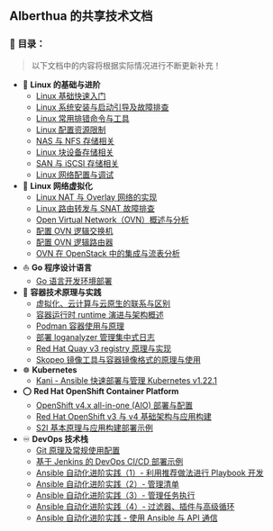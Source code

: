## Alberthua 的共享技术文档
### 👋 **目录：**
> 以下文档中的内容将根据实际情况进行不断更新补充！
  - 🐧 **Linux 的基础与进阶**
    - [Linux 基础快速入门](https://github.com/Alberthua-Perl/tech-docs/blob/master/Linux%20%E7%9A%84%E5%9F%BA%E7%A1%80%E4%B8%8E%E8%BF%9B%E9%98%B6/linux-basic-knowledge.yaml)
    - [Linux 系统安装与启动引导及故障排查](https://github.com/Alberthua-Perl/tech-docs/blob/master/Linux%20%E7%9A%84%E5%9F%BA%E7%A1%80%E4%B8%8E%E8%BF%9B%E9%98%B6/Linux%20%E7%B3%BB%E7%BB%9F%E5%AE%89%E8%A3%85%E4%B8%8E%E5%90%AF%E5%8A%A8%E5%BC%95%E5%AF%BC%E8%A6%81%E7%82%B9%E5%8F%8A%E6%95%85%E9%9A%9C%E6%8E%92%E6%9F%A5.md)
    - [Linux 常用排错命令与工具](https://github.com/Alberthua-Perl/tech-docs/blob/master/Linux%20%E7%9A%84%E5%9F%BA%E7%A1%80%E4%B8%8E%E8%BF%9B%E9%98%B6/Linux%20%E5%B8%B8%E7%94%A8%E6%8E%92%E9%94%99%E5%91%BD%E4%BB%A4%E4%B8%8E%E5%B7%A5%E5%85%B7.md)
    - [Linux 配置资源限制](https://github.com/Alberthua-Perl/tech-docs/blob/master/Linux%20%E7%9A%84%E5%9F%BA%E7%A1%80%E4%B8%8E%E8%BF%9B%E9%98%B6/Linux%20%E9%85%8D%E7%BD%AE%E8%B5%84%E6%BA%90%E9%99%90%E5%88%B6.md)
    - [NAS 与 NFS 存储相关](https://github.com/Alberthua-Perl/tech-docs/blob/master/Linux%20%E7%9A%84%E5%9F%BA%E7%A1%80%E4%B8%8E%E8%BF%9B%E9%98%B6/NAS%20%E4%B8%8E%20NFS%20%E5%AD%98%E5%82%A8%E7%9B%B8%E5%85%B3.md)
    - [Linux 块设备存储相关](https://github.com/Alberthua-Perl/tech-docs/blob/master/Linux%20%E7%9A%84%E5%9F%BA%E7%A1%80%E4%B8%8E%E8%BF%9B%E9%98%B6/Linux%20%E5%9D%97%E8%AE%BE%E5%A4%87%E5%AD%98%E5%82%A8%E7%9B%B8%E5%85%B3.md)
    - [SAN 与 iSCSI 存储相关](https://github.com/Alberthua-Perl/tech-docs/blob/master/Linux%20%E7%9A%84%E5%9F%BA%E7%A1%80%E4%B8%8E%E8%BF%9B%E9%98%B6/SAN%20%E4%B8%8E%20iSCSI%20%E5%AD%98%E5%82%A8%E7%9B%B8%E5%85%B3.md)
    - [Linux 网络配置与调试](https://github.com/Alberthua-Perl/tech-docs/blob/master/Linux%20%E7%9A%84%E5%9F%BA%E7%A1%80%E4%B8%8E%E8%BF%9B%E9%98%B6/Linux%20%E7%BD%91%E7%BB%9C%E9%85%8D%E7%BD%AE%E4%B8%8E%E8%B0%83%E8%AF%95.md)
  - 🚀 **Linux 网络虚拟化**
    - [Linux NAT 与 Overlay 网络的实现](https://github.com/Alberthua-Perl/tech-docs/blob/master/Linux%20%E7%BD%91%E7%BB%9C%E8%99%9A%E6%8B%9F%E5%8C%96/Linux%20NAT%20%E4%B8%8E%20Overlay%20%E7%BD%91%E7%BB%9C%E7%9A%84%E5%AE%9E%E7%8E%B0.md)
    - [Linux 路由转发与 SNAT 故障排查](https://github.com/Alberthua-Perl/tech-docs/blob/master/Linux%20%E7%BD%91%E7%BB%9C%E8%99%9A%E6%8B%9F%E5%8C%96/Linux%20%E8%B7%AF%E7%94%B1%E8%BD%AC%E5%8F%91%E4%B8%8E%20SNAT%20%E6%95%85%E9%9A%9C%E6%8E%92%E6%9F%A5.md)
    - [Open Virtual Network（OVN）概述与分析](https://github.com/Alberthua-Perl/summary-scripts/blob/master/ovn-arch/docs/ovn-arch-introduce.md)
    - [配置 OVN 逻辑交换机](https://github.com/Alberthua-Perl/summary-scripts/blob/master/ovn-arch/docs/ovn-logical-switch-demo.md)
    - [配置 OVN 逻辑路由器](https://github.com/Alberthua-Perl/summary-scripts/blob/master/ovn-arch/docs/ovn-logical-router-demo.md)
    - [OVN 在 OpenStack 中的集成与流表分析](https://github.com/Alberthua-Perl/scripts-confs/blob/master/ovn-arch/docs/ovn-openstack-openflow-analysis.md)
  - ⛵ **Go 程序设计语言**
    - [Go 语言开发环境部署](https://github.com/Alberthua-Perl/tech-docs/blob/master/Go%20%E7%A8%8B%E5%BA%8F%E8%AE%BE%E8%AE%A1%E8%AF%AD%E8%A8%80/Go%20%E8%AF%AD%E8%A8%80%E5%BC%80%E5%8F%91%E7%8E%AF%E5%A2%83%E9%83%A8%E7%BD%B2.md)
  - 🐳 **容器技术原理与实践**
    - [虚拟化、云计算与云原生的联系与区别](https://github.com/Alberthua-Perl/tech-docs/blob/master/%E5%AE%B9%E5%99%A8%E6%8A%80%E6%9C%AF%E5%8E%9F%E7%90%86%E4%B8%8E%E5%AE%9E%E8%B7%B5/%E8%99%9A%E6%8B%9F%E5%8C%96%E3%80%81%E4%BA%91%E8%AE%A1%E7%AE%97%E4%B8%8E%E4%BA%91%E5%8E%9F%E7%94%9F%E7%9A%84%E8%81%94%E7%B3%BB%E4%B8%8E%E5%8C%BA%E5%88%AB.md)
    - [容器运行时 runtime 演进与架构概述](https://github.com/Alberthua-Perl/tech-docs/blob/master/%E5%AE%B9%E5%99%A8%E6%8A%80%E6%9C%AF%E5%8E%9F%E7%90%86%E4%B8%8E%E5%AE%9E%E8%B7%B5/%E5%AE%B9%E5%99%A8%E8%BF%90%E8%A1%8C%E6%97%B6%20runtime%20%E6%BC%94%E8%BF%9B%E4%B8%8E%E6%9E%B6%E6%9E%84%E6%A6%82%E8%BF%B0.md)
    - [Podman 容器使用与原理](https://github.com/Alberthua-Perl/tech-docs/blob/master/%E5%AE%B9%E5%99%A8%E6%8A%80%E6%9C%AF%E5%8E%9F%E7%90%86%E4%B8%8E%E5%AE%9E%E8%B7%B5/Podman%20%E5%AE%B9%E5%99%A8%E4%BD%BF%E7%94%A8%E4%B8%8E%E5%8E%9F%E7%90%86.md)
    - [部署 loganalyzer 管理集中式日志](https://github.com/Alberthua-Perl/tech-docs/blob/master/%E5%AE%B9%E5%99%A8%E6%8A%80%E6%9C%AF%E5%8E%9F%E7%90%86%E4%B8%8E%E5%AE%9E%E8%B7%B5/%E9%83%A8%E7%BD%B2%20loganalyzer%20%E7%AE%A1%E7%90%86%E9%9B%86%E4%B8%AD%E5%BC%8F%E6%97%A5%E5%BF%97.md)
    - [Red Hat Quay v3 registry 原理与实现](https://github.com/Alberthua-Perl/tech-docs/blob/master/%E5%AE%B9%E5%99%A8%E6%8A%80%E6%9C%AF%E5%8E%9F%E7%90%86%E4%B8%8E%E5%AE%9E%E8%B7%B5/Red%20Hat%20Quay%20v3%20registry%20%E5%8E%9F%E7%90%86%E4%B8%8E%E5%AE%9E%E7%8E%B0.md)
    - [Skopeo 镜像工具与容器镜像格式的原理与使用](https://github.com/Alberthua-Perl/tech-docs/blob/master/%E5%AE%B9%E5%99%A8%E6%8A%80%E6%9C%AF%E5%8E%9F%E7%90%86%E4%B8%8E%E5%AE%9E%E8%B7%B5/Skopeo%20%E9%95%9C%E5%83%8F%E5%B7%A5%E5%85%B7%E4%B8%8E%E5%AE%B9%E5%99%A8%E9%95%9C%E5%83%8F%E6%A0%BC%E5%BC%8F%E7%9A%84%E5%8E%9F%E7%90%86%E4%B8%8E%E4%BD%BF%E7%94%A8.md)
  - ☸ **Kubernetes**
    - [Kani - Ansible 快速部署与管理 Kubernetes v1.22.1](https://github.com/Alberthua-Perl/kani) 
  - ⭕️ **Red Hat OpenShift Container Platform**
    - [OpenShift v4.x all-in-one (AIO) 部署与配置](https://github.com/Alberthua-Perl/tech-docs/blob/master/Red%20Hat%20OpenShift%20Container%20Platform/OpenShift%20v4.x%20all-in-one%20(AIO)%20%E9%83%A8%E7%BD%B2%E4%B8%8E%E9%85%8D%E7%BD%AE.md) 
    - [Red Hat OpenShift v3 与 v4 基础架构与应用构建](https://github.com/Alberthua-Perl/tech-docs/blob/master/Red%20Hat%20OpenShift%20Container%20Platform/Red%20Hat%20OpenShift%20v3%20%E4%B8%8E%20v4%20%E5%9F%BA%E7%A1%80%E6%9E%B6%E6%9E%84%E4%B8%8E%E5%BA%94%E7%94%A8%E6%9E%84%E5%BB%BA.md)
    - [S2I 基本原理与应用构建部署示例](https://github.com/Alberthua-Perl/dockerfile-s2i-demo/tree/master/golang-s2i)
  - ♾️ **DevOps 技术栈**
    - [Git 原理及常规使用配置](https://github.com/Alberthua-Perl/tech-docs/blob/master/DevOps%20%E6%8A%80%E6%9C%AF%E6%A0%88/Git%20%E5%8E%9F%E7%90%86%E5%8F%8A%E5%B8%B8%E8%A7%84%E4%BD%BF%E7%94%A8%E9%85%8D%E7%BD%AE.md)
    - [基于 Jenkins 的 DevOps CI/CD 部署示例](https://github.com/Alberthua-Perl/tech-docs/blob/master/DevOps%20%E6%8A%80%E6%9C%AF%E6%A0%88/%E5%9F%BA%E4%BA%8E%20Jenkins%20%E7%9A%84%20DevOps%20CICD%20%E9%83%A8%E7%BD%B2%E7%A4%BA%E4%BE%8B.md)
    - [Ansible 自动化进阶实践（1）- 利用推荐做法进行 Playbook 开发](https://github.com/Alberthua-Perl/tech-docs/blob/master/DevOps%20%E6%8A%80%E6%9C%AF%E6%A0%88/Ansible%20%E8%87%AA%E5%8A%A8%E5%8C%96%E8%BF%9B%E9%98%B6%E5%AE%9E%E8%B7%B5%20-%20%E5%88%A9%E7%94%A8%E6%8E%A8%E8%8D%90%E5%81%9A%E6%B3%95%E8%BF%9B%E8%A1%8C%20Playbook%20%E5%BC%80%E5%8F%91.md)
    - [Ansible 自动化进阶实践（2）- 管理清单](https://github.com/Alberthua-Perl/tech-docs/blob/master/DevOps%20%E6%8A%80%E6%9C%AF%E6%A0%88/Ansible%20%E8%87%AA%E5%8A%A8%E5%8C%96%E8%BF%9B%E9%98%B6%E5%AE%9E%E8%B7%B5%20-%20%E7%AE%A1%E7%90%86%E6%B8%85%E5%8D%95.md)
    - [Ansible 自动化进阶实践（3）- 管理任务执行](https://github.com/Alberthua-Perl/tech-docs/blob/master/DevOps%20%E6%8A%80%E6%9C%AF%E6%A0%88/Ansible%20%E8%87%AA%E5%8A%A8%E5%8C%96%E8%BF%9B%E9%98%B6%E5%AE%9E%E8%B7%B5%20-%20%E7%AE%A1%E7%90%86%E4%BB%BB%E5%8A%A1%E6%89%A7%E8%A1%8C.md) 
    - [Ansible 自动化进阶实践（4）- 过滤器、插件与高级循环](https://github.com/Alberthua-Perl/tech-docs/blob/master/DevOps%20%E6%8A%80%E6%9C%AF%E6%A0%88/Ansible%20%E8%87%AA%E5%8A%A8%E5%8C%96%E8%BF%9B%E9%98%B6%E5%AE%9E%E8%B7%B5%20-%20%E8%BF%87%E6%BB%A4%E5%99%A8%E3%80%81%E6%8F%92%E4%BB%B6%E4%B8%8E%E9%AB%98%E7%BA%A7%E5%BE%AA%E7%8E%AF.md)
    - [Ansible 自动化进阶实践 - 使用 Ansible 与 API 通信](https://github.com/Alberthua-Perl/tech-docs/blob/master/DevOps%20%E6%8A%80%E6%9C%AF%E6%A0%88/Ansible%20%E8%87%AA%E5%8A%A8%E5%8C%96%E8%BF%9B%E9%98%B6%E5%AE%9E%E8%B7%B5%20-%20%E4%BD%BF%E7%94%A8%20Ansible%E4%B8%8E%20API%20%E9%80%9A%E4%BF%A1.md)
